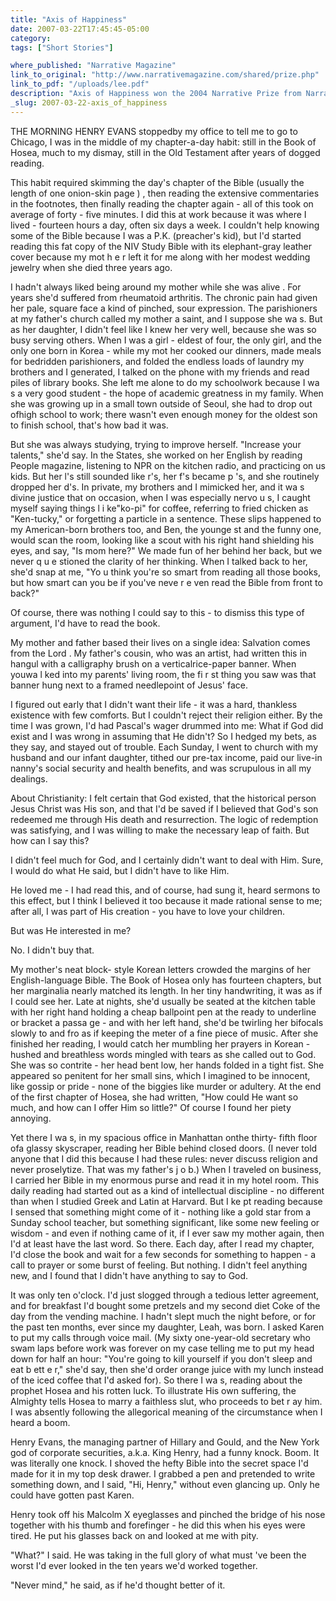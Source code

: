 ```yaml
---
title: "Axis of Happiness"
date: 2007-03-22T17:45:45-05:00
category: 
tags: ["Short Stories"]

where_published: "Narrative Magazine"
link_to_original: "http://www.narrativemagazine.com/shared/prize.php"
link_to_pdf: "/uploads/lee.pdf"
description: "Axis of Happiness won the 2004 Narrative Prize from Narrative Magazine."
_slug: 2007-03-22-axis_of_happiness
---
```


THE MORNING HENRY EVANS stoppedby my office to tell me to go to Chicago, I was in the middle of my chapter-a-day habit: still in the Book of Hosea, much to my dismay, still in the Old Testament after years of dogged reading.

This habit required skimming the day's chapter of the Bible (usually the length of one onion-skin page ) , then reading the extensive commentaries in the footnotes, then finally reading the chapter again - all of this took on average of forty - five minutes. I did this at work because it was where I lived - fourteen hours a day, often six days a week. I couldn't help knowing some of the Bible because I was a P.K. (preacher's kid), but I'd started reading this fat copy of the NIV Study Bible with its elephant-gray leather cover because my mot h e r left it for me along with her modest wedding jewelry when she died three years ago.

I hadn't always liked being around my mother while she was alive . For years she'd suffered from rheumatoid arthritis. The chronic pain had given her pale, square face a kind of pinched, sour expression. The parishioners at my father's church called my mother a saint, and I suppose she wa s. But as her daughter, I didn't feel like I knew her very well, because she was so busy serving others. When I was a girl - eldest of four, the only girl, and the only one born in Korea - while my mot her cooked our dinners, made meals for bedridden parishioners, and folded the endless loads of laundry my brothers and I generated, I talked on the phone with my friends and read piles of library books. She left me alone to do my schoolwork because I wa s a very good student - the hope of academic greatness in my family. When she was growing up in a small town outside of Seoul, she had to drop out ofhigh school to work; there wasn't even enough money for the oldest son to finish school, that's how bad it was.

But she was always studying, trying to improve herself. "Increase your talents," she'd say. In the States, she worked on her English by reading People magazine, listening to NPR on the kitchen radio, and practicing on us kids. But her l's still sounded like r's, her f's became p 's, and she routinely dropped her d's. In private, my brothers and I mimicked her, and it wa s divine justice that on occasion, when I was especially nervo u s, I caught myself saying things l i ke"ko-pi" for coffee, referring to fried chicken as "Ken-tucky," or forgetting a particle in a sentence. These slips happened to my American-born brothers too, and Ben, the younge st and the funny one, would scan the room, looking like a scout with his right hand shielding his eyes, and say, "Is mom here?" We made fun of her behind her back, but we never q u e stioned the clarity of her thinking. When I talked back to her, she'd snap at me, "Yo u think you're so smart from reading all those books, but how smart can you be if you've neve r e ven read the Bible from front to back?"

Of course, there was nothing I could say to this - to dismiss this type of argument, I'd have to read the book.

My mother and father based their lives on a single idea: Salvation comes from the Lord . My father's cousin, who was an artist, had written this in hangul with a calligraphy brush on a verticalrice-paper banner. When youwa l ked into my parents' living room, the fi r st thing you saw was that banner hung next to a framed needlepoint of Jesus' face.

I figured out early that I didn't want their life - it was a hard, thankless existence with few comforts. But I couldn't reject their religion either. By the time I was grown, I'd had Pascal's wager drummed into me: What if God did exist and I was wrong in assuming that He didn't? So I hedged my bets, as they say, and stayed out of trouble. Each Sunday, I went to church with my husband and our infant daughter, tithed our pre-tax income, paid our live-in nanny's social security and health benefits, and was scrupulous in all my dealings.

About Christianity: I felt certain that God existed, that the historical person Jesus Christ was His son, and that I'd be saved if I believed that God's son redeemed me through His death and resurrection. The logic of redemption was satisfying, and I was willing to make the necessary leap of faith. But how can I say this?

I didn't feel much for God, and I certainly didn't want to deal with Him. Sure, I would do what He said, but I didn't have to like Him.

He loved me - I had read this, and of course, had sung it, heard sermons to this effect, but I think I believed it too because it made rational sense to me; after all, I was part of His creation - you have to love your children.

But was He interested in me?

No. I didn't buy that.

My mother's neat block- style Korean letters crowded the margins of her English-language Bible. The Book of Hosea only has fourteen chapters, but her marginalia nearly matched its length. In her tiny handwriting, it was as if I could see her. Late at nights, she'd usually be seated at the kitchen table with her right hand holding a cheap ballpoint pen at the ready to underline or bracket a passa ge - and with her left hand, she'd be twirling her bifocals slowly to and fro as if keeping the meter of a fine piece of music. After she finished her reading, I would catch her mumbling her prayers in Korean - hushed and breathless words mingled with tears as she called out to God. She was so contrite - her head bent low, her hands folded in a tight fist. She appeared so penitent for her small sins, which I imagined to be innocent, like gossip or pride - none of the biggies like murder or adultery. At the end of the first chapter of Hosea, she had written, "How could He want so much, and how can I offer Him so little?" Of course I found her piety annoying.

Yet there I wa s, in my spacious office in Manhattan onthe thirty- fifth floor ofa glassy skyscraper, reading her Bible behind closed doors. (I never told anyone that I did this because I had these rules: never discuss religion and never proselytize. That was my father's j o b.) When I traveled on business, I carried her Bible in my enormous purse and read it in my hotel room. This daily reading had started out as a kind of intellectual discipline - no different than when I studied Greek and Latin at Harvard. But I ke pt reading because I sensed that something might come of it - nothing like a gold star from a Sunday school teacher, but something significant, like some new feeling or wisdom - and even if nothing came of it, if I ever saw my mother again, then I'd at least have the last word. So there. Each day, after I read my chapter, I'd close the book and wait for a few seconds for something to happen - a call to prayer or some burst of feeling. But nothing. I didn't feel anything new, and I found that I didn't have anything to say to God.

It was only ten o'clock. I'd just slogged through a tedious letter agreement, and for breakfast I'd bought some pretzels and my second diet Coke of the day from the vending machine. I hadn't slept much the night before, or for the past ten months, ever since my daughter, Leah, was born. I asked Karen to put my calls through voice mail. (My sixty one-year-old secretary who swam laps before work was forever on my case telling me to put my head down for half an hour: "You're going to kill yourself if you don't sleep and eat b ett e r," she'd say, then she'd order orange juice with my lunch instead of the iced coffee that I'd asked for). So there I wa s, reading about the prophet Hosea and his rotten luck. To illustrate His own suffering, the Almighty tells Hosea to marry a faithless slut, who proceeds to bet r ay him. I was absently following the allegorical meaning of the circumstance when I heard a boom.

Henry Evans, the managing partner of Hillary and Gould, and the New York god of corporate securities, a.k.a. King Henry, had a funny knock. Boom. It was literally one knock. I shoved the hefty Bible into the secret space I'd made for it in my top desk drawer. I grabbed a pen and pretended to write something down, and I said, "Hi, Henry," without even glancing up. Only he could have gotten past Karen.

Henry took off his Malcolm X eyeglasses and pinched the bridge of his nose together with his thumb and forefinger - he did this when his eyes were tired. He put his glasses back on and looked at me with pity.

"What?" I said. He was taking in the full glory of what must 've been the worst I'd ever looked in the ten years we'd worked together.

"Never mind," he said, as if he'd thought better of it.

